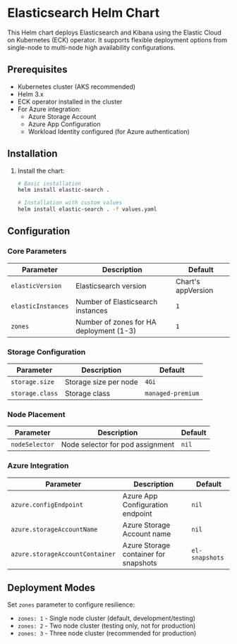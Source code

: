 # Elasticsearch Helm Chart

This Helm chart deploys Elasticsearch and Kibana using the Elastic Cloud on Kubernetes (ECK) operator. It supports flexible deployment options from single-node to multi-node high availability configurations.


## Prerequisites

- Kubernetes cluster (AKS recommended)
- Helm 3.x
- ECK operator installed in the cluster
- For Azure integration:
  - Azure Storage Account
  - Azure App Configuration
  - Workload Identity configured (for Azure authentication)

## Installation

1. Install the chart:
   ```bash
   # Basic installation
   helm install elastic-search .

   # Installation with custom values
   helm install elastic-search . -f values.yaml
   ```

## Configuration

### Core Parameters

| Parameter | Description | Default |
|-----------|-------------|---------|
| `elasticVersion` | Elasticsearch version | Chart's appVersion |
| `elasticInstances` | Number of Elasticsearch instances | `1` |
| `zones` | Number of zones for HA deployment (1-3) | `1` |

### Storage Configuration

| Parameter | Description | Default |
|-----------|-------------|---------|
| `storage.size` | Storage size per node | `4Gi` |
| `storage.class` | Storage class | `managed-premium` |

### Node Placement

| Parameter | Description | Default |
|-----------|-------------|---------|
| `nodeSelector` | Node selector for pod assignment | `nil` |

### Azure Integration

| Parameter | Description | Default |
|-----------|-------------|---------|
| `azure.configEndpoint` | Azure App Configuration endpoint | `nil` |
| `azure.storageAccountName` | Azure Storage Account name | `nil` |
| `azure.storageAccountContainer` | Azure Storage container for snapshots | `el-snapshots` |

## Deployment Modes

Set `zones` parameter to configure resilience:

- `zones: 1` - Single node cluster (default, development/testing)
- `zones: 2` - Two node cluster (testing only, not for production)
- `zones: 3` - Three node cluster (recommended for production)
